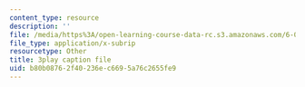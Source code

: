 ```yaml
---
content_type: resource
description: ''
file: /media/https%3A/open-learning-course-data-rc.s3.amazonaws.com/6-01sc-introduction-to-electrical-engineering-and-computer-science-i-spring-2011/b80b08762f40236ec6695a76c2655fe9_UGdXwvB6K-w.srt
file_type: application/x-subrip
resourcetype: Other
title: 3play caption file
uid: b80b0876-2f40-236e-c669-5a76c2655fe9
---
```


